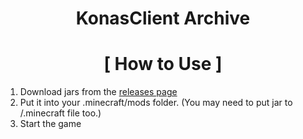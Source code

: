 <div align="center">

# KonasClient Archive 

# [ How to Use ]

</div>

1. Download jars from the [releases page](https://github.com/Eralp232/konas-all/releases)
0. Put it into your .minecraft/mods folder. (You may need to put jar to /.minecraft file too.)
3. Start the game
